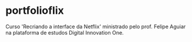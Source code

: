 # portfolioflix
Curso 'Recriando a interface da Netflix' ministrado pelo prof. Felipe Aguiar na plataforma de estudos Digital Innovation One.
